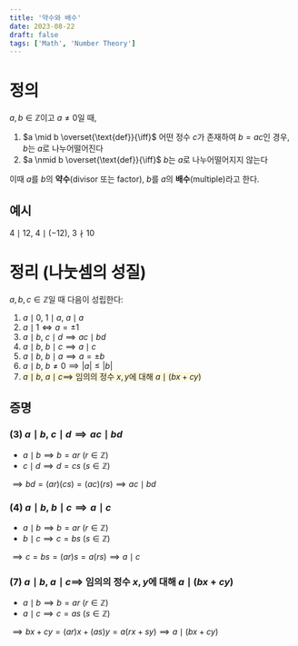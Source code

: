 ```yaml
---
title: '약수와 배수'
date: 2023-08-22
draft: false
tags: ['Math', 'Number Theory']
---
```


<style>
  mark {
    background-color:rgba(255, 243, 176, 0.4);
    color: rgb(31, 31, 31);
  }

  body.dark mark {
    background-color:rgba(102, 92, 0, 0.4);
    color:rgb(196, 196, 197);
  }
</style>

# 정의

$a, b \in \mathbb{Z}$이고 $a \neq 0$일 때,

1. $a \mid b \overset{\text{def}}{\iff}$ 어떤 정수 $c$가 존재하여 $b = ac$인 경우, $b$는 $a$로 나누어떨어진다
2. $a \nmid b \overset{\text{def}}{\iff}$ $b$는 $a$로 나누어떨어지지 않는다

이때 $a$를 $b$의 **약수**(divisor 또는 factor), $b$를 $a$의 **배수**(multiple)라고 한다.

## 예시

$4 \mid 12$, $4 \mid (-12)$, $3 \nmid 10$

# 정리 (나눗셈의 성질)

$a, b, c \in \mathbb{Z}$일 때 다음이 성립한다:

1. $a \mid 0$, $1 \mid a$, $a \mid a$
2. $a \mid 1 \iff a = \pm 1$
3. $a \mid b$, $c \mid d \implies ac \mid bd$
4. $a \mid b$, $b \mid c \implies a \mid c$
5. $a \mid b$, $b \mid a \implies a = \pm b$
6. $a \mid b$, $b \neq 0 \implies |a| \leq |b|$
7. <mark>$a \mid b$, $a \mid c \implies$ 임의의 정수 $x, y$에 대해 $a \mid (bx + cy)$</mark>

## 증명

### (3) $a \mid b$, $c \mid d \implies ac \mid bd$

- $a \mid b \implies b = ar$ ($r \in \mathbb{Z}$)
- $c \mid d \implies d = cs$ ($s \in \mathbb{Z}$)

$\implies bd = (ar)(cs) = (ac)(rs) \implies ac \mid bd$

### (4) $a \mid b$, $b \mid c \implies a \mid c$

- $a \mid b \implies b = ar$ ($r \in \mathbb{Z}$)
- $b \mid c \implies c = bs$ ($s \in \mathbb{Z}$)

$\implies c = bs = (ar)s = a(rs) \implies a \mid c$

### (7) $a \mid b$, $a \mid c \implies$ 임의의 정수 $x, y$에 대해 $a \mid (bx + cy)$

- $a \mid b \implies b = ar$ ($r \in \mathbb{Z}$)
- $a \mid c \implies c = as$ ($s \in \mathbb{Z}$)

$\implies bx + cy = (ar)x + (as)y = a(rx + sy) \implies a \mid (bx + cy)$
